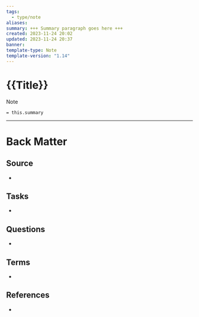 ```yaml
---
tags:
  - type/note
aliases: 
summary: +++ Summary paragraph goes here +++
created: 2023-11-24 20:02
updated: 2023-11-24 20:37
banner: 
template-type: Note
template-version: "1.14"
---
```

<!--  See "Template Help" below for using properties -->

# {{Title}}

<!--  Main idea of my thoughts -->

> [!Note]
> `= this.summary`

<!-- Other content of my note  -->

---
# Back Matter

## Source
<!-- Always keep a link to the source- --> 
- 

## Tasks
<!-- What remains to be done with this note? --> 
- 

## Questions
<!-- What remains for you to consider? --> 
- 

## Terms
<!-- Links to definition pages. -->
- 

## References
<!-- Links to pages not referenced in the content. -->
- 
